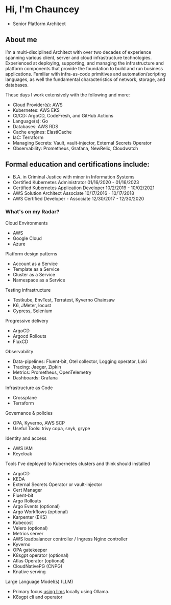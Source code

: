 # Hi, I'm Chauncey

* Senior Platform Architect


## About me

I’m a multi-disciplined Architect with over two decades of experience spanning various client, server and cloud infrastructure technologies.
Experienced at deploying, supporting, and managing the infrastructure and platform components that provide the foundation to build and run business applications. Familiar with infra-as-code primitives and automation/scripting languages, as well the fundamental characteristics of network, storage, and databases.

These days I work extensively with the following and more:

* Cloud Provider(s): AWS
* Kubernetes: AWS EKS
* CI/CD: ArgoCD, CodeFresh, and GitHub Actions
* Language(s): Go
* Databases: AWS RDS
* Cache engines: ElastiCache
* IaC: Terraform
* Managing Secrets: Vault, vault-injector, External Secrets Operator
* Observability: Prometheus, Grafana, NewRelic, Cloudwatch

## Formal education and certifications include:

* B.A. in Criminal Justice with minor in Information Systems
* Certified Kubernetes Administrator   01/16/2020 - 01/16/2023
* Certified Kubernetes Application Developer  10/2/2019 - 10/02/2021
* AWS Solution Architect Associate 10/17/2016 - 10/17/2018
* AWS Certified Developer - Associate 12/30/2017 - 12/30/2020

### What's on my Radar?

Cloud Environments

* AWS
* Google Cloud
* Azure

Platform design patterns

* Account as a Service
* Template as a Service
* Cluster as a Service
* Namespace as a Service

Testing infrastructure
- Testkube, EnvTest, Terratest, Kyverno Chainsaw
- K6, JMeter, locust
- Cypress, Selenium

Progressive delivery
* ArgoCD
* Argocd Rollouts
* FluxCD

Observability
* Data-pipelines: Fluent-bit, Otel collector, Logging operator, Loki
* Tracing: Jaeger, Zipkin
* Metrics: Prometheus, OpenTelemetry
* Dashboards: Grafana

Infrastructure as Code
* Crossplane
* Terraform

Governance & policies
* OPA, Kyverno, AWS SCP
* Useful Tools: trivy copa, snyk, grype

Identity and access
* AWS IAM
* Keycloak

Tools I've deployed to Kubernetes clusters and think should installed

* ArgoCD
* KEDA
* External Secrets Operator or vault-injector
* Cert Manager
* Fluent-bit
* Argo Rollouts
* Argo Events (optional)
* Argo Workflows (optional)
* Karpenter (EKS)
* Kubecost
* Velero (optional)
* Metrics server
* AWS loadbalancer controller / Ingress Nginx controller
* Kyverno
* OPA gatekeeper
* K8sgpt operator (optional)
* Atlas Operator (optional)
* CloudNativePG (CNPG)
* Knative serving

Large Language Model(s) (LLM)
* Primary focus [using llms](https://github.com/chaunceyt/using-llms) locally using Ollama.
* K8sgpt cli and operator